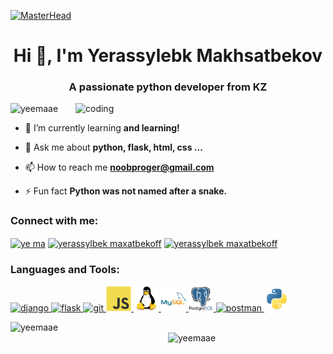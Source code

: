 [![MasterHead](https://user-images.githubusercontent.com/22107794/139580686-887df369-edb8-4bc8-b607-4fbf6d7e4866.gif)](https://github.com/yeemaae)
<h1 align="center">Hi 👋, I'm Yerassylebk Makhsatbekov</h1>
<h3 align="center">A passionate python developer from KZ</h3>
<img align="right" alt='coding' width='400px' src="https://camo.githubusercontent.com/7de37139d0b4c1ce40865e799b446c0e963a3dd8fb68d239707237c40604fa3d/68747470733a2f2f63646e2e6472696262626c652e636f6d2f75736572732f3733303730332f73637265656e73686f74732f363538313234332f6176656e746f2e676966">

<p align="left"> <img src="https://komarev.com/ghpvc/?username=yeemaae&label=Profile%20views&color=0e75b6&style=flat" alt="yeemaae" /> </p>

- 🌱 I’m currently learning **and learning!**

- 💬 Ask me about **python, flask, html, css ...**

- 📫 How to reach me **noobproger@gmail.com**

- ⚡ Fun fact **Python was not named after a snake.**

<h3 align="left">Connect with me:</h3>
<p align="left">
<a href="https://www.linkedin.com/in/ye-ma-0453572a6/" target="blank"><img align="center" src="https://raw.githubusercontent.com/rahuldkjain/github-profile-readme-generator/master/src/images/icons/Social/linked-in-alt.svg" alt="ye ma" height="30" width="40" /></a>
<a href="https://www.hackerrank.com/profile/noobproger" target="blank"><img align="center" src="https://raw.githubusercontent.com/rahuldkjain/github-profile-readme-generator/master/src/images/icons/Social/hackerrank.svg" alt="yerassylbek maxatbekoff" height="30" width="40" /></a>
<a href="https://leetcode.com/Ye_Ma/" target="blank"><img align="center" src="https://raw.githubusercontent.com/rahuldkjain/github-profile-readme-generator/master/src/images/icons/Social/leet-code.svg" alt="yerassylbek maxatbekoff" height="30" width="40" /></a>
</p>

<h3 align="left">Languages and Tools:</h3>
<p align="left"> <a href="https://www.djangoproject.com/" target="_blank" rel="noreferrer"> <img src="https://cdn.worldvectorlogo.com/logos/django.svg" alt="django" width="40" height="40"/> </a> <a href="https://flask.palletsprojects.com/" target="_blank" rel="noreferrer"> <img src="https://www.vectorlogo.zone/logos/pocoo_flask/pocoo_flask-icon.svg" alt="flask" width="40" height="40"/> </a> <a href="https://git-scm.com/" target="_blank" rel="noreferrer"> <img src="https://www.vectorlogo.zone/logos/git-scm/git-scm-icon.svg" alt="git" width="40" height="40"/> </a> <a href="https://developer.mozilla.org/en-US/docs/Web/JavaScript" target="_blank" rel="noreferrer"> <img src="https://raw.githubusercontent.com/devicons/devicon/master/icons/javascript/javascript-original.svg" alt="javascript" width="40" height="40"/> </a> <a href="https://www.linux.org/" target="_blank" rel="noreferrer"> <img src="https://raw.githubusercontent.com/devicons/devicon/master/icons/linux/linux-original.svg" alt="linux" width="40" height="40"/> </a> <a href="https://www.mysql.com/" target="_blank" rel="noreferrer"> <img src="https://raw.githubusercontent.com/devicons/devicon/master/icons/mysql/mysql-original-wordmark.svg" alt="mysql" width="40" height="40"/> </a> <a href="https://www.postgresql.org" target="_blank" rel="noreferrer"> <img src="https://raw.githubusercontent.com/devicons/devicon/master/icons/postgresql/postgresql-original-wordmark.svg" alt="postgresql" width="40" height="40"/> </a> <a href="https://postman.com" target="_blank" rel="noreferrer"> <img src="https://www.vectorlogo.zone/logos/getpostman/getpostman-icon.svg" alt="postman" width="40" height="40"/> </a> <a href="https://www.python.org" target="_blank" rel="noreferrer"> <img src="https://raw.githubusercontent.com/devicons/devicon/master/icons/python/python-original.svg" alt="python" width="40" height="40"/> </a> </p>


<p>&nbsp;<img align="left" width="50%" src="https://github-readme-stats.vercel.app/api?username=yeemaae&show_icons=true&locale=en" alt="yeemaae" />
<img align="right" width="50%" src="https://github-readme-streak-stats.herokuapp.com/?user=yeemaae&" alt="yeemaae" /></p>


